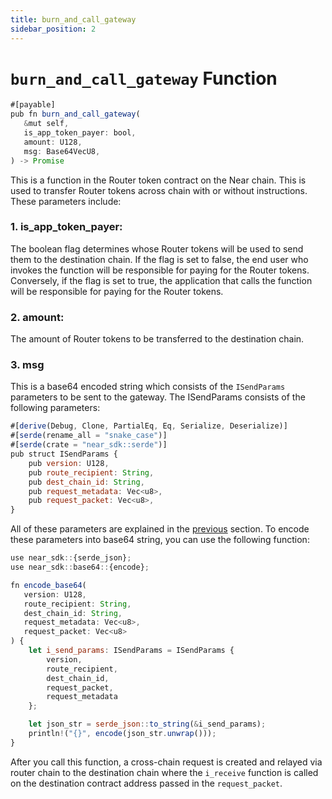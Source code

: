 ```yaml
---
title: burn_and_call_gateway
sidebar_position: 2
---
```


# `burn_and_call_gateway` Function

```javascript
#[payable]
pub fn burn_and_call_gateway(
   &mut self,
   is_app_token_payer: bool,
   amount: U128,
   msg: Base64VecU8,
) -> Promise
```

This is a function in the Router token contract on the Near chain. This is used to transfer Router tokens across chain with or without instructions. These parameters include:

### **1. is_app_token_payer:**

The boolean flag determines whose Router tokens will be used to send them to the destination chain. If the flag is set to false, the end user who invokes the function will be responsible for paying for the Router tokens. Conversely, if the flag is set to true, the application that calls the function will be responsible for paying for the Router tokens.

### **2. amount:**

The amount of Router tokens to be transferred to the destination chain.

### **3. msg**

This is a base64 encoded string which consists of the `ISendParams` parameters to be sent to the gateway. The ISendParams consists of the following parameters:

```javascript
#[derive(Debug, Clone, PartialEq, Eq, Serialize, Deserialize)]
#[serde(rename_all = "snake_case")]
#[serde(crate = "near_sdk::serde")]
pub struct ISendParams {
    pub version: U128,
    pub route_recipient: String,
    pub dest_chain_id: String,
    pub request_metadata: Vec<u8>,
    pub request_packet: Vec<u8>,
}

```

All of these parameters are explained in the [previous](./i_send) section. To encode these parameters into base64 string, you can use the following function:

```javascript
use near_sdk::{serde_json};
use near_sdk::base64::{encode};

fn encode_base64(
   version: U128,
   route_recipient: String,
   dest_chain_id: String,
   request_metadata: Vec<u8>,
   request_packet: Vec<u8>
) {
    let i_send_params: ISendParams = ISendParams {
        version,
        route_recipient,
        dest_chain_id,
        request_packet,
        request_metadata
    };

    let json_str = serde_json::to_string(&i_send_params);
    println!("{}", encode(json_str.unwrap()));
}
```

After you call this function, a cross-chain request is created and relayed via router chain to the destination chain where the `i_receive` function is called on the destination contract address passed in the `request_packet`.
